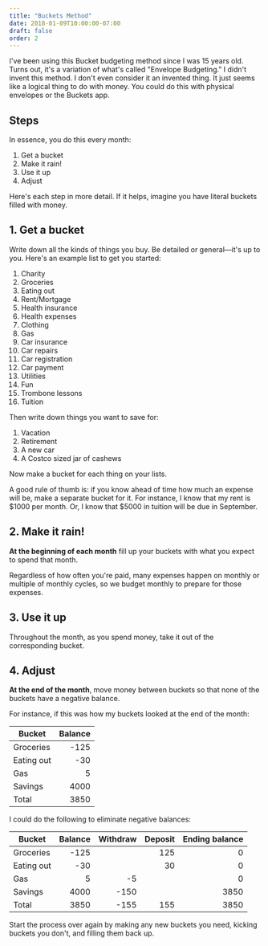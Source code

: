 ```yaml
---
title: "Buckets Method"
date: 2018-01-09T10:00:00-07:00
draft: false
order: 2
---
```


I've been using this Bucket budgeting method since I was 15 years old.  Turns out, it's a variation of what's called "Envelope Budgeting."  I didn't invent this method.  I don't even consider it an invented thing.  It just seems like a logical thing to do with money.  You could do this with physical envelopes or the Buckets app.

## Steps

In essence, you do this every month:

1. Get a bucket
2. Make it rain!
3. Use it up
4. Adjust

Here's each step in more detail.  If it helps, imagine you have literal buckets filled with money.

## 1. Get a bucket

Write down all the kinds of things you buy.  Be detailed or general&mdash;it's up to you.  Here's an example list to get you started:

1. Charity
2. Groceries
3. Eating out
4. Rent/Mortgage
5. Health insurance
6. Health expenses
7. Clothing
8. Gas
9. Car insurance
10. Car repairs
11. Car registration
12. Car payment
13. Utilities
14. Fun
15. Trombone lessons
16. Tuition

Then write down things you want to save for:

1. Vacation
2. Retirement
3. A new car
4. A Costco sized jar of cashews

Now make a bucket for each thing on your lists.

A good rule of thumb is: if you know ahead of time how much an expense will be, make a separate bucket for it.  For instance, I know that my rent is $1000 per month.  Or, I know that $5000 in tuition will be due in September.

## 2. Make it rain!

**At the beginning of each month** fill up your buckets with what you expect to spend that month.

Regardless of how often you're paid, many expenses happen on monthly or multiple of monthly cycles, so we budget monthly to prepare for those expenses.


## 3. Use it up

Throughout the month, as you spend money, take it out of the corresponding bucket.


## 4. Adjust

**At the end of the month**, move money between buckets so that none of the buckets have a negative balance.

For instance, if this was how my buckets looked at the end of the month:

| Bucket | Balance |
|---|--:|
| Groceries | -125 |
| Eating out | -30 |
| Gas | 5 |
| Savings | 4000 |
| Total | 3850 |

I could do the following to eliminate negative balances:

| Bucket | Balance | Withdraw | Deposit | Ending balance |
|---|--:|--:|--:|--:|
| Groceries | -125 | | 125 | 0 |
| Eating out | -30 | | 30 | 0 |
| Gas | 5 | -5 | | 0 |
| Savings | 4000 | -150 | | 3850 |
| Total | 3850 | -155 | 155 | 3850 |

Start the process over again by making any new buckets you need, kicking buckets you don't, and filling them back up.
